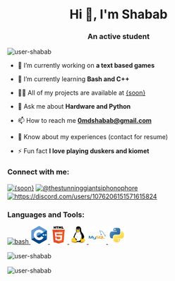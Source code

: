 <h1 align="center">Hi 👋, I'm Shabab</h1>
<h3 align="center">An active student</h3>

<p align="left"> <img src="https://komarev.com/ghpvc/?username=user-shabab&label=Profile%20views&color=0e75b6&style=flat" alt="user-shabab" /> </p>

- 🔭 I’m currently working on **a text based games**

- 🌱 I’m currently learning **Bash and C++**

- 👨‍💻 All of my projects are available at [{soon}]({soon})

- 💬 Ask me about **Hardware and Python**

- 📫 How to reach me **0mdshabab@gmail.com**

- 📄 Know about my experiences (contact for resume)

- ⚡ Fun fact **I love playing duskers and kiomet**

<h3 align="left">Connect with me:</h3>
<p align="left">
<a href="https://stackoverflow.com/users/{soon}" target="blank"><img align="center" src="https://raw.githubusercontent.com/rahuldkjain/github-profile-readme-generator/master/src/images/icons/Social/stack-overflow.svg" alt="{soon}" height="30" width="40" /></a>
<a href="https://www.youtube.com/c/@thestunninggiantsiphonophore" target="blank"><img align="center" src="https://raw.githubusercontent.com/rahuldkjain/github-profile-readme-generator/master/src/images/icons/Social/youtube.svg" alt="@thestunninggiantsiphonophore" height="30" width="40" /></a>
<a href="https://discord.gg/https://discord.com/users/1076206151571615824" target="blank"><img align="center" src="https://raw.githubusercontent.com/rahuldkjain/github-profile-readme-generator/master/src/images/icons/Social/discord.svg" alt="https://discord.com/users/1076206151571615824" height="30" width="40" /></a>
</p>

<h3 align="left">Languages and Tools:</h3>
<p align="left"> <a href="https://www.gnu.org/software/bash/" target="_blank" rel="noreferrer"> <img src="https://www.vectorlogo.zone/logos/gnu_bash/gnu_bash-icon.svg" alt="bash" width="40" height="40"/> </a> <a href="https://www.w3schools.com/cpp/" target="_blank" rel="noreferrer"> <img src="https://raw.githubusercontent.com/devicons/devicon/master/icons/cplusplus/cplusplus-original.svg" alt="cplusplus" width="40" height="40"/> </a> <a href="https://www.w3.org/html/" target="_blank" rel="noreferrer"> <img src="https://raw.githubusercontent.com/devicons/devicon/master/icons/html5/html5-original-wordmark.svg" alt="html5" width="40" height="40"/> </a> <a href="https://www.linux.org/" target="_blank" rel="noreferrer"> <img src="https://raw.githubusercontent.com/devicons/devicon/master/icons/linux/linux-original.svg" alt="linux" width="40" height="40"/> </a> <a href="https://www.mysql.com/" target="_blank" rel="noreferrer"> <img src="https://raw.githubusercontent.com/devicons/devicon/master/icons/mysql/mysql-original-wordmark.svg" alt="mysql" width="40" height="40"/> </a> <a href="https://www.python.org" target="_blank" rel="noreferrer"> <img src="https://raw.githubusercontent.com/devicons/devicon/master/icons/python/python-original.svg" alt="python" width="40" height="40"/> </a> </p>

<p><img align="center" src="https://github-readme-stats.vercel.app/api/top-langs?username=user-shabab&show_icons=true&locale=en&layout=compact" alt="user-shabab" /></p>

<p><img align="center" src="https://github-readme-streak-stats.herokuapp.com/?user=user-shabab&" alt="user-shabab" /></p>

